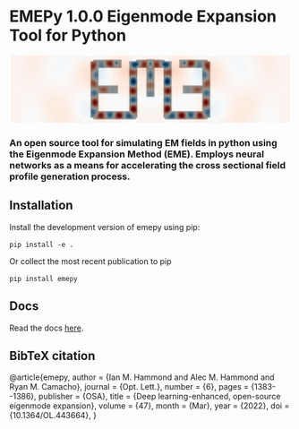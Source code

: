 # EMEPy 1.0.0 Eigenmode Expansion Tool for Python

<p align="center">
    <img src="docs/images/logo.png" alt="drawing" width="500"/>
</p>



### An open source tool for simulating EM fields in python using the Eigenmode Expansion Method (EME). Employs neural networks as a means for accelerating the cross sectional field profile generation process.

## Installation

Install the development version of emepy using pip:

    pip install -e .

Or collect the most recent publication to pip

    pip install emepy

## Docs

Read the docs [here](https://emepy.readthedocs.io/en/latest/).

## BibTeX citation

@article{emepy,
    author = {Ian M. Hammond and Alec M. Hammond and Ryan M. Camacho},
    journal = {Opt. Lett.},
    number = {6},
    pages = {1383--1386},
    publisher = {OSA},
    title = {Deep learning-enhanced, open-source eigenmode expansion},
    volume = {47},
    month = {Mar},
    year = {2022},
    doi = {10.1364/OL.443664},
}
